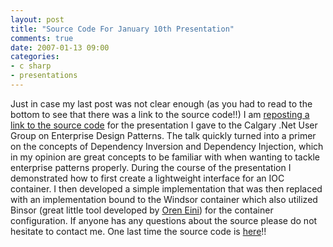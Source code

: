 ```yaml
---
layout: post
title: "Source Code For January 10th Presentation"
comments: true
date: 2007-01-13 09:00
categories:
- c sharp
- presentations
---
```


Just in case my last post was not clear enough (as you had to read to the bottom to see that there was a link to the source code!!) I am [reposting a link to the source code](http://blog.developwithpassion.com/ct.ashx?id=c3b7bd74-761d-4d1f-a0ba-98cb5333be97&url=http%3a%2f%2fwww.developwithpassion.com%2fblog%2fcontent%2fbinary%2f2007%2fjanuary%2fenterprisepatternstalksourceandretrospective%2fdemo.zip) for the presentation I gave to the Calgary .Net User Group on Enterprise Design Patterns. The talk quickly turned into a primer on the concepts of Dependency Inversion and Dependency Injection, which in my opinion are great concepts to be familiar with when wanting to tackle enterprise patterns properly. 
During the course of the presentation I demonstrated how to first create a lightweight interface for an IOC container. I then developed a simple implementation that was then replaced with an implementation bound to the Windsor container which also utilized Binsor (great little tool developed by [Oren Eini](http://www.ayende.com)) for the container configuration. 
If anyone has any questions about the source please do not hesitate to contact me. 
One last time the source code is [here](http://blog.developwithpassion.com/ct.ashx?id=c3b7bd74-761d-4d1f-a0ba-98cb5333be97&url=http%3a%2f%2fwww.developwithpassion.com%2fblog%2fcontent%2fbinary%2f2007%2fjanuary%2fenterprisepatternstalksourceandretrospective%2fdemo.zip)!!




